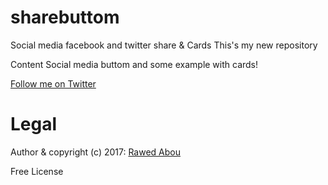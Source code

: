# sharebuttom
Social media facebook and twitter share &amp; Cards
This's my new repository

Content Social media buttom and some example with cards!

[Follow me on Twitter](http://twitter.com/wedoficial)

# Legal

Author & copyright (c) 2017: [Rawed Abou](https://github.com/wedburst)

Free License

